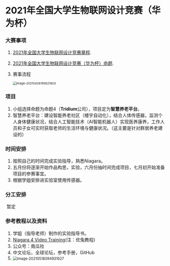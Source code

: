 # 2021年全国大学生物联网设计竞赛（华为杯）



### 大赛事项

1. [2021年全国大学生物联网设计竞赛章程](http://iot.sjtu.edu.cn/show.aspx?info_lb=36&info_id=2804&flag=2).

2. [2021年全国大学生物联网设计竞赛（华为杯）命题](http://iot.sjtu.edu.cn/show.aspx?info_lb=36&info_id=2812&flag=2).

3. 赛事流程

   <img src="C:\Users\ASUS\AppData\Roaming\Typora\typora-user-images\image-20210426195621803.png" alt="image-20210426195621803" style="zoom:67%;" />

### 项目

1. 小组选择命题为命题4（**Tridium**公司），项目定为**智慧养老平台**。
2. 智慧养老平台：建设智能养老社区（楼宇自动化），结合人体传感器，监测个人身体健康状况，结合人工智能技术（AI智能机器人）实现医养康养，工作人员和子女可实时获取老师的生活环境与健康状况。（这主要是针对群居养老建设的）

### 时间安排

1. 按照自己的时间完成实验指导，熟悉Niagara。
2. 五月份将逐渐开始作品构思，实验，六月份抽时间完成项目，七月初开始准备项目的参赛事宜。
3. 根据学姐安排进实验室使用传感器。

### 分工安排

​	暂定



### 参考教程以及资料

1. 学姐（指导老师）制作的实验指导书。
2. [Niagara 4 Video Training](https://www.youtube.com/watch?v=g_F1eLu_RQs&list=PLw_9UOA2f8TJOM0d-xq-1ewZ5hXMwcjaf&index=1)(注：优兔教程)
3. 公众号：南瓜社
4. 中文论坛，全球论坛，参考手册，GitHub
5. <img src="C:\Users\ASUS\AppData\Roaming\Typora\typora-user-images\image-20210518094931627.png" alt="image-20210518094931627" style="zoom:80%;" />





